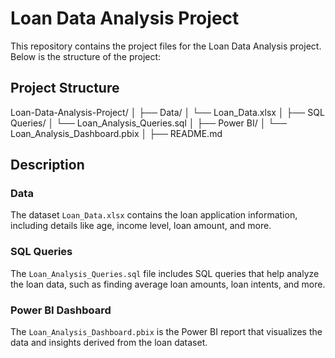 # Loan Data Analysis Project

This repository contains the project files for the Loan Data Analysis project. Below is the structure of the project:

## Project Structure

Loan-Data-Analysis-Project/ │ ├── Data/ │ └── Loan_Data.xlsx │ ├── SQL Queries/ │ └── Loan_Analysis_Queries.sql │ ├── Power BI/ │ └── Loan_Analysis_Dashboard.pbix │ ├── README.md


## Description

### Data
The dataset `Loan_Data.xlsx` contains the loan application information, including details like age, income level, loan amount, and more.

### SQL Queries
The `Loan_Analysis_Queries.sql` file includes SQL queries that help analyze the loan data, such as finding average loan amounts, loan intents, and more.

### Power BI Dashboard
The `Loan_Analysis_Dashboard.pbix` is the Power BI report that visualizes the data and insights derived from the loan dataset.


